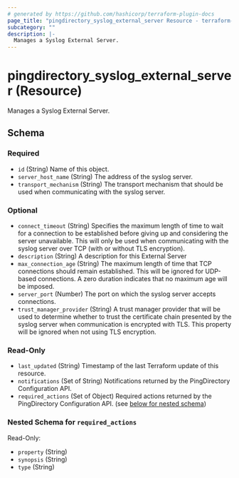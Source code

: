 ```yaml
---
# generated by https://github.com/hashicorp/terraform-plugin-docs
page_title: "pingdirectory_syslog_external_server Resource - terraform-provider-pingdirectory"
subcategory: ""
description: |-
  Manages a Syslog External Server.
---
```


# pingdirectory_syslog_external_server (Resource)

Manages a Syslog External Server.



<!-- schema generated by tfplugindocs -->
## Schema

### Required

- `id` (String) Name of this object.
- `server_host_name` (String) The address of the syslog server.
- `transport_mechanism` (String) The transport mechanism that should be used when communicating with the syslog server.

### Optional

- `connect_timeout` (String) Specifies the maximum length of time to wait for a connection to be established before giving up and considering the server unavailable. This will only be used when communicating with the syslog server over TCP (with or without TLS encryption).
- `description` (String) A description for this External Server
- `max_connection_age` (String) The maximum length of time that TCP connections should remain established. This will be ignored for UDP-based connections. A zero duration indicates that no maximum age will be imposed.
- `server_port` (Number) The port on which the syslog server accepts connections.
- `trust_manager_provider` (String) A trust manager provider that will be used to determine whether to trust the certificate chain presented by the syslog server when communication is encrypted with TLS. This property will be ignored when not using TLS encryption.

### Read-Only

- `last_updated` (String) Timestamp of the last Terraform update of this resource.
- `notifications` (Set of String) Notifications returned by the PingDirectory Configuration API.
- `required_actions` (Set of Object) Required actions returned by the PingDirectory Configuration API. (see [below for nested schema](#nestedatt--required_actions))

<a id="nestedatt--required_actions"></a>
### Nested Schema for `required_actions`

Read-Only:

- `property` (String)
- `synopsis` (String)
- `type` (String)


